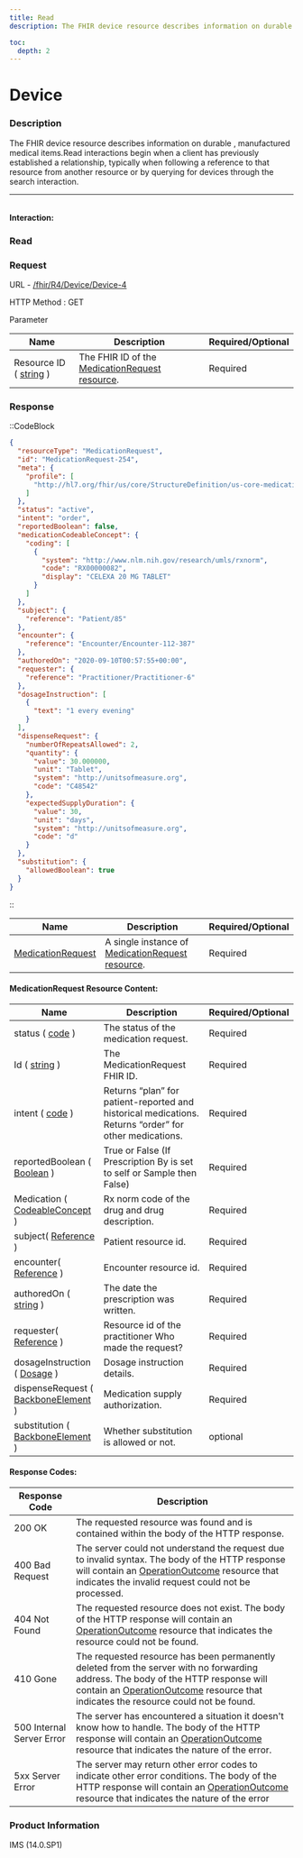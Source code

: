 ```yaml
---
title: Read
description: The FHIR device resource describes information on durable , manufactured medical items.Read interactions begin when a client has previously established a relationship, typically when following a reference to that resource from another resource or by querying for devices through the search interaction.

toc:
  depth: 2
---
```


# Device

### Description

The FHIR device resource describes information on durable , manufactured medical items.Read interactions begin when a client has previously established a relationship, typically when following a reference to that resource from another resource or by querying for devices through the search interaction.


<hr style="width: 100%; color: #f7f7f7; margin-bottom:2rem;">

#### Interaction:

### Read
### Request

URL - <a href="https://172.26.60.114:2525/mps/fhir/R4/AllergyIntolerance/AllergyIntolerance-482" target="_blank">/fhir/R4/Device/Device-4</a>

HTTP Method : GET

Parameter

<table>
  <thead>
    <tr>
      <th>Name</th>
      <th>Description</th>
      <th>Required/Optional</th>
    </tr>
  </thead>
  <tbody>
    <tr>
      <td>Resource ID ( <a href="https://hl7.org/fhir/search.html#string" target="_blank">string</a> )</td>
      <td>The FHIR ID of the <a href="https://hl7.org/fhir/us/core/STU3.1.1/StructureDefinition-us-core-medicationrequest.html" target="_blank">MedicationRequest resource</a>.</td>
      <td>Required</td>
    </tr>
  </tbody>
</table>

### Response
::CodeBlock
```json
{
  "resourceType": "MedicationRequest",
  "id": "MedicationRequest-254",
  "meta": {
    "profile": [
      "http://hl7.org/fhir/us/core/StructureDefinition/us-core-medicationrequest"
    ]
  },
  "status": "active",
  "intent": "order",
  "reportedBoolean": false,
  "medicationCodeableConcept": {
    "coding": [
      {
        "system": "http://www.nlm.nih.gov/research/umls/rxnorm",
        "code": "RX00000082",
        "display": "CELEXA 20 MG TABLET"
      }
    ]
  },
  "subject": {
    "reference": "Patient/85"
  },
  "encounter": {
    "reference": "Encounter/Encounter-112-387"
  },
  "authoredOn": "2020-09-10T00:57:55+00:00",
  "requester": {
    "reference": "Practitioner/Practitioner-6"
  },
  "dosageInstruction": [
    {
      "text": "1 every evening"
    }
  ],
  "dispenseRequest": {
    "numberOfRepeatsAllowed": 2,
    "quantity": {
      "value": 30.000000,
      "unit": "Tablet",
      "system": "http://unitsofmeasure.org",
      "code": "C48542"
    },
    "expectedSupplyDuration": {
      "value": 30,
      "unit": "days",
      "system": "http://unitsofmeasure.org",
      "code": "d"
    }
  },
  "substitution": {
    "allowedBoolean": true
  }
}
```
::

<table>
  <thead>
    <tr>
      <th>Name</th>
      <th>Description</th>
      <th>Required/Optional</th>
    </tr>
  </thead>
  <tbody>
    <tr>
      <td><a href="https://hl7.org/fhir/us/core/STU3.1.1/StructureDefinition-us-core-patient.html" target="_blank">MedicationRequest</a></td>
      <td>A single instance of <a href="https://hl7.org/fhir/us/core/STU3.1.1/StructureDefinition-us-core-medicationrequest.html" target="_blank">MedicationRequest resource</a>.</td>
      <td>Required</td>
    </tr>
  </tbody>
</table>

#### MedicationRequest Resource Content:

<table>
  <thead>
    <tr>
      <th>Name</th>
      <th>Description</th>
      <th>Required/Optional</th>
    </tr>
  </thead>
  <tbody>
    <tr>
      <td>status ( <a href="https://hl7.org/fhir/R4/datatypes.html#code" target="_blank">code</a> )</td>
      <td>The status of the medication request.</td>
      <td>Required</td>
    </tr>
    <tr>
      <td>Id ( <a href="https://hl7.org/fhir/search.html#string" target="_blank">string</a> )</td>
      <td>The MedicationRequest FHIR ID.</td>
      <td>Required</td>
    </tr>
    <tr>
      <td>intent ( <a href="https://hl7.org/fhir/R4/datatypes.html#code" target="_blank">code</a> )</td>
      <td>Returns “plan” for patient-reported and historical medications. Returns “order” for other medications.</td>
      <td>Required</td>
    </tr>
    <tr>
      <td>reportedBoolean ( <a href="https://hl7.org/fhir/R4/datatypes.html#boolean" target="_blank">Boolean</a> )</td>
      <td>True or False (If Prescription By is set to self or Sample then False)</td>
      <td>Required</td>
    </tr>
    <tr>
      <td>Medication ( <a href="https://hl7.org/fhir/datatypes.html#codeableconcept" target="_blank">CodeableConcept</a> )</td>
      <td>Rx norm code of the drug and drug description.</td>
      <td>Required</td>
    </tr>
    <tr>
      <td>subject( <a href="https://hl7.org/fhir/R4/references.html" target="_blank">Reference</a> )</td>
      <td>Patient resource id.</td>
      <td>Required</td>
    </tr>
    <tr>
      <td>encounter( <a href="https://hl7.org/fhir/R4/references.html" target="_blank">Reference</a> )</td>
      <td>Encounter resource id.</td>
      <td>Required</td>
    </tr>
     <tr>
      <td>authoredOn ( <a href="https://hl7.org/fhir/search.html#string" target="_blank">string</a> )</td>
      <td>The date the prescription was written.</td>
      <td>Required</td>
    </tr>
    <tr>
      <td>requester( <a href="https://hl7.org/fhir/R4/references.html" target="_blank">Reference</a> )</td>
      <td>Resource id of the practitioner Who made the request?</td>
      <td>Required</td>
    </tr>
    <tr>
      <td>dosageInstruction ( <a href="https://www.hl7.org/fhir/dosage.html#Dosage" target="_blank">Dosage</a> )</td>
      <td>Dosage instruction details.</td>
      <td>Required</td>
    </tr>
    <tr>
      <td>dispenseRequest ( <a href="https://hl7.org/fhir/R4/datatypes.html#BackboneElement" target="_blank">BackboneElement</a> )</td>
      <td>Medication supply authorization.</td>
      <td>Required</td>
    </tr>
    <tr>
      <td>substitution ( <a href="https://hl7.org/fhir/R4/datatypes.html#BackboneElement" target="_blank">BackboneElement</a> )</td>
      <td>Whether substitution is allowed or not.</td>
      <td>optional</td>
    </tr>
  </tbody>
</table>

#### Response Codes:

<table>
  <thead>
    <tr>
      <th>Response Code</th>
      <th>Description</th>
    </tr>
  </thead>
  <tbody>
    <tr>
      <td>200 OK</td>
      <td>The requested resource was found and is contained within the body of the HTTP response.</td>
    </tr>
    <tr>
      <td>400 Bad Request</td>
      <td>The server could not understand the request due to invalid syntax. The body of the HTTP response will contain an <a href="https://hl7.org/fhir/R4B/operationoutcome.html" target="_blank">OperationOutcome</a> resource that indicates the invalid request could not be processed.</td>
    </tr>
    <tr>
      <td>404 Not Found</td>
      <td>The requested resource does not exist. The body of the HTTP response will contain an <a href="https://hl7.org/fhir/R4B/operationoutcome.html" target="_blank">OperationOutcome</a> resource that indicates the resource could not be found.</td>
    </tr>
    <tr>
      <td>410 Gone</td>
      <td>The requested resource has been permanently deleted from the server with no forwarding address. The body of the HTTP response will contain an <a href="https://hl7.org/fhir/R4B/operationoutcome.html" target="_blank">OperationOutcome</a> resource that indicates the resource could not be found.</td>
    </tr>
    <tr>
      <td>500 Internal Server Error</td>
      <td>The server has encountered a situation it doesn't know how to handle. The body of the HTTP response will contain an <a href="https://hl7.org/fhir/R4B/operationoutcome.html" target="_blank">OperationOutcome</a> resource that indicates the nature of the error.</td>
    </tr>
    <tr>
      <td>5xx Server Error</td>
      <td>The server may return other error codes to indicate other error conditions. The body of the HTTP response will contain an <a href="https://hl7.org/fhir/R4B/operationoutcome.html" target="_blank">OperationOutcome</a> resource that indicates the nature of the error</td>
    </tr>
  </tbody>
</table>


### Product Information
IMS (14.0.SP1)
